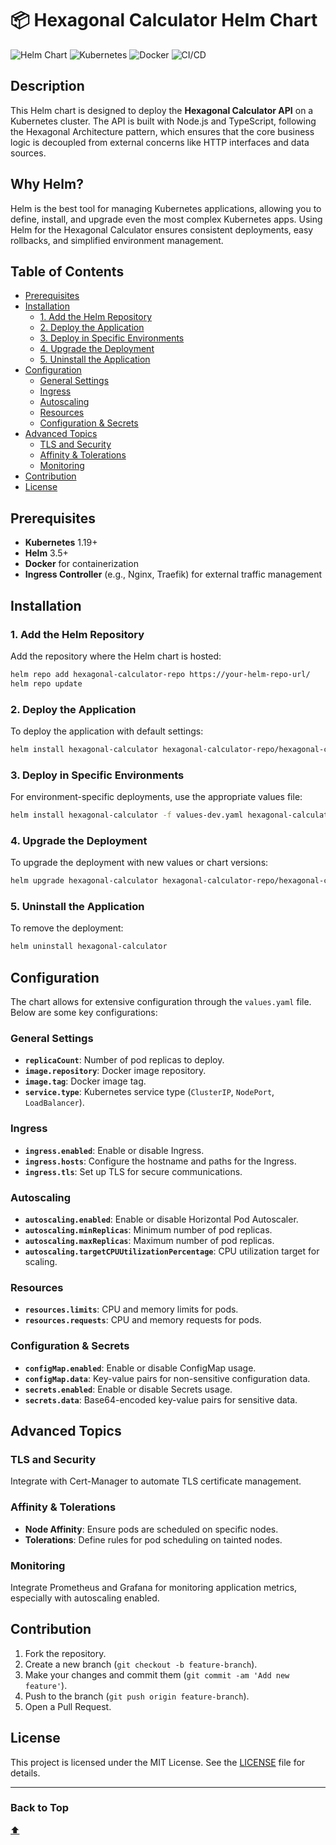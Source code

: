 # 📦 Hexagonal Calculator Helm Chart

![Helm Chart](https://img.shields.io/badge/Helm%20Chart-v0.1.0-blue) 
![Kubernetes](https://img.shields.io/badge/Kubernetes-v1.19+-blue)
![Docker](https://img.shields.io/badge/Docker-Containerization-blue)
![CI/CD](https://img.shields.io/badge/GitHub%20Actions-CI%2FCD-green)

## Description

This Helm chart is designed to deploy the **Hexagonal Calculator API** on a Kubernetes cluster. The API is built with Node.js and TypeScript, following the Hexagonal Architecture pattern, which ensures that the core business logic is decoupled from external concerns like HTTP interfaces and data sources.

## Why Helm?

Helm is the best tool for managing Kubernetes applications, allowing you to define, install, and upgrade even the most complex Kubernetes apps. Using Helm for the Hexagonal Calculator ensures consistent deployments, easy rollbacks, and simplified environment management.

## Table of Contents

- [Prerequisites](#prerequisites)
- [Installation](#installation)
  - [1. Add the Helm Repository](#1-add-the-helm-repository)
  - [2. Deploy the Application](#2-deploy-the-application)
  - [3. Deploy in Specific Environments](#3-deploy-in-specific-environments)
  - [4. Upgrade the Deployment](#4-upgrade-the-deployment)
  - [5. Uninstall the Application](#5-uninstall-the-application)
- [Configuration](#configuration)
  - [General Settings](#general-settings)
  - [Ingress](#ingress)
  - [Autoscaling](#autoscaling)
  - [Resources](#resources)
  - [Configuration & Secrets](#configuration--secrets)
- [Advanced Topics](#advanced-topics)
  - [TLS and Security](#tls-and-security)
  - [Affinity & Tolerations](#affinity--tolerations)
  - [Monitoring](#monitoring)
- [Contribution](#contribution)
- [License](#license)

## Prerequisites

- **Kubernetes** 1.19+ 
- **Helm** 3.5+ 
- **Docker** for containerization
- **Ingress Controller** (e.g., Nginx, Traefik) for external traffic management

## Installation

### 1. Add the Helm Repository

Add the repository where the Helm chart is hosted:

```bash
helm repo add hexagonal-calculator-repo https://your-helm-repo-url/
helm repo update
```

### 2. Deploy the Application

To deploy the application with default settings:

```bash
helm install hexagonal-calculator hexagonal-calculator-repo/hexagonal-calculator
```

### 3. Deploy in Specific Environments

For environment-specific deployments, use the appropriate values file:

```bash
helm install hexagonal-calculator -f values-dev.yaml hexagonal-calculator-repo/hexagonal-calculator
```

### 4. Upgrade the Deployment

To upgrade the deployment with new values or chart versions:

```bash
helm upgrade hexagonal-calculator hexagonal-calculator-repo/hexagonal-calculator
```

### 5. Uninstall the Application

To remove the deployment:

```bash
helm uninstall hexagonal-calculator
```

## Configuration

The chart allows for extensive configuration through the `values.yaml` file. Below are some key configurations:

### General Settings

- **`replicaCount`**: Number of pod replicas to deploy.
- **`image.repository`**: Docker image repository.
- **`image.tag`**: Docker image tag.
- **`service.type`**: Kubernetes service type (`ClusterIP`, `NodePort`, `LoadBalancer`).

### Ingress

- **`ingress.enabled`**: Enable or disable Ingress.
- **`ingress.hosts`**: Configure the hostname and paths for the Ingress.
- **`ingress.tls`**: Set up TLS for secure communications.

### Autoscaling

- **`autoscaling.enabled`**: Enable or disable Horizontal Pod Autoscaler.
- **`autoscaling.minReplicas`**: Minimum number of pod replicas.
- **`autoscaling.maxReplicas`**: Maximum number of pod replicas.
- **`autoscaling.targetCPUUtilizationPercentage`**: CPU utilization target for scaling.

### Resources

- **`resources.limits`**: CPU and memory limits for pods.
- **`resources.requests`**: CPU and memory requests for pods.

### Configuration & Secrets

- **`configMap.enabled`**: Enable or disable ConfigMap usage.
- **`configMap.data`**: Key-value pairs for non-sensitive configuration data.
- **`secrets.enabled`**: Enable or disable Secrets usage.
- **`secrets.data`**: Base64-encoded key-value pairs for sensitive data.

## Advanced Topics

### TLS and Security

Integrate with Cert-Manager to automate TLS certificate management.

### Affinity & Tolerations

- **Node Affinity**: Ensure pods are scheduled on specific nodes.
- **Tolerations**: Define rules for pod scheduling on tainted nodes.

### Monitoring

Integrate Prometheus and Grafana for monitoring application metrics, especially with autoscaling enabled.

## Contribution

1. Fork the repository.
2. Create a new branch (`git checkout -b feature-branch`).
3. Make your changes and commit them (`git commit -am 'Add new feature'`).
4. Push to the branch (`git push origin feature-branch`).
5. Open a Pull Request.

## License

This project is licensed under the MIT License. See the [LICENSE](LICENSE) file for details.

---

### Back to Top
[⬆️](#hexagonal-calculator-helm-chart)
